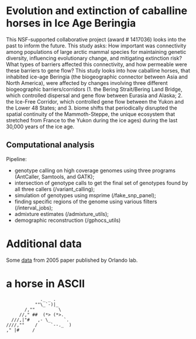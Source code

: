 # Evolution and extinction of caballine horses in Ice Age Beringia
This NSF-supported collaborative project (award # 1417036) looks into the past to inform the future. 
This study asks: How important was connectivity among populations of large arctic mammal species for maintaining genetic diversity, influencing evolutionary change, and mitigating extinction risk? What types of barriers affected this connectivity, and how permeable were these barriers to gene flow? This study looks into how caballine horses, that inhabited ice-age Beringia (the biogeographic connector between Asia and North America), were affected by changes involving three different biogeographic barriers/corridors (1. the Bering Strait/Bering Land Bridge, which controlled dispersal and gene flow between Eurasia and Alaska; 2. the Ice-Free Corridor, which controlled gene flow between the Yukon and the Lower 48 States; and 3. biome shifts that periodically disrupted the spatial continuity of the Mammoth-Steppe, the unique ecosystem that stretched from France to the Yukon during the ice ages) during the last 30,000 years of the ice age.

## Computational analysis
Pipeline:
* genotype calling on high coverage genomes using three programs (AntCaller, Samtools, and GATK);
* intersection of genotype calls to get the final set of genotypes found by all three callers (/variant_calling);
* simulation of genotypes using msprime (/fake_snp_panel);
* finding specific regions of the genome using various filters (/interval_jobs);
* admixture estimates (/admixture_utils);
* demographic reconstruction (/gphocs_utils)

# Additional data

Some [data](http://geogenetics.ku.dk/publications/middle-pleistocene-omics) from 2005 paper published by Orlando lab.

# a horse in ASCII

```
             ._ _ .
           ""\_`-)|_
       /,""         \ 
     //," ##  (*> (*>. 
  ///,|"#   ,- \_     `.
////,""    /     `--._  )
," |# 	  /
```
